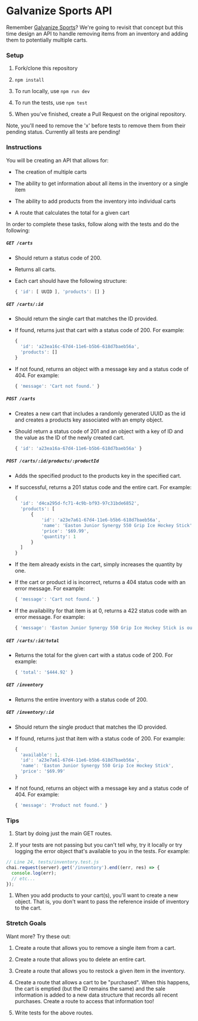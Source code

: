 # Galvanize Sports API

Remember [Galvanize Sports](https://github.com/gSchool/galvanize-sports)? We're going to revisit that concept but this time design an API to handle removing items from an inventory and adding them to potentially multiple carts.


### Setup

1. Fork/clone this repository

1. `npm install`

1. To run locally, use `npm run dev`

1. To run the tests, use `npm test`

1. When you've finished, create a Pull Request on the original repository.

Note, you'll need to remove the 'x' before tests to remove them from their pending status. Currently all tests are pending!


### Instructions

You will be creating an API that allows for:

* The creation of multiple carts

* The ability to get information about all items in the inventory or a single item

* The ability to add products from the inventory into individual carts

* A route that calculates the total for a given cart

In order to complete these tasks, follow along with the tests and do the following:

##### `GET /carts`

* Should return a status code of 200.

* Returns all carts.

* Each cart should have the following structure:
  ```js
  { 'id': [ UUID ], 'products': [] }
  ```

##### `GET /carts/:id`

* Should return the single cart that matches the ID provided.

* If found, returns just that cart with a status code of 200. For example:
  ```js
  {
    'id': 'a23ea16c-67d4-11e6-b5b6-618d7baeb56a',
    'products': []
  }
  ```

* If not found, returns an object with a message key and a status code of 404. For example:
  ```js
  { 'message': 'Cart not found.' }
  ```

##### `POST /carts`

* Creates a new cart that includes a randomly generated UUID as the id and creates a products key associated with an empty object.

* Should return a status code of 201 and an object with a key of ID and the value as the ID of the newly created cart.
  ```js
  { 'id': 'a23ea16a-67d4-11e6-b5b6-618d7baeb56a' }
  ```

##### `POST /carts/:id/products/:productId`

* Adds the specified product to the products key in the specified cart.

* If successful, returns a 201 status code and the entire cart. For example:

  ```js
  {
    'id': 'd4ca295d-fc71-4c9b-bf93-97c31bde6852',
    'products': [
        {
            'id': 'a23e7a61-67d4-11e6-b5b6-618d7baeb56a',
            'name': 'Easton Junior Synergy 550 Grip Ice Hockey Stick',
            'price': '$69.99',
            'quantity': 1
        }
    ]
  }
  ```

* If the item already exists in the cart, simply increases the quantity by one.

* If the cart or product id is incorrect, returns a 404 status code with an error message. For example:
  ```js
  { 'message': 'Cart not found.' }
  ```

* If the availability for that item is at 0, returns a 422 status code with an error message. For example:
  ```js
  { 'message': 'Easton Junior Synergy 550 Grip Ice Hockey Stick is out of stock.' }
  ```

##### `GET /carts/:id/total`

* Returns the total for the given cart with a status code of 200. For example:
  ```js
  { 'total': '$444.92' }
  ```

##### `GET /inventory`

* Returns the entire inventory with a status code of 200.

##### `GET /inventory/:id`

* Should return the single product that matches the ID provided.

* If found, returns just that item with a status code of 200. For example:
  ```js
  {
    'available': 1,
    'id': 'a23e7a61-67d4-11e6-b5b6-618d7baeb56a',
    'name': 'Easton Junior Synergy 550 Grip Ice Hockey Stick',
    'price': '$69.99'
  }
  ```

* If not found, returns an object with a message key and a status code of 404. For example:
  ```js
  { 'message': 'Product not found.' }
  ```

### Tips

1. Start by doing just the main GET routes.

1. If your tests are not passing but you can't tell why, try it locally or try logging the error object that's available to you in the tests. For example:

  ```js
  // Line 24, tests/inventory.test.js
  chai.request(server).get('/inventory').end((err, res) => {
    console.log(err);
    // etc...
  });
  ```

1. When you add products to your cart(s), you'll want to create a new object. That is, you don't want to pass the reference inside of inventory to the cart.


### Stretch Goals

Want more? Try these out:

1. Create a route that allows you to remove a single item from a cart.

1. Create a route that allows you to delete an entire cart.

1. Create a route that allows you to restock a given item in the inventory.

1. Create a route that allows a cart to be "purchased". When this happens, the cart is emptied (but the ID remains the same) and the sale information is added to a new data structure that records all recent purchases. Create a route to access that information too!

1. Write tests for the above routes.
